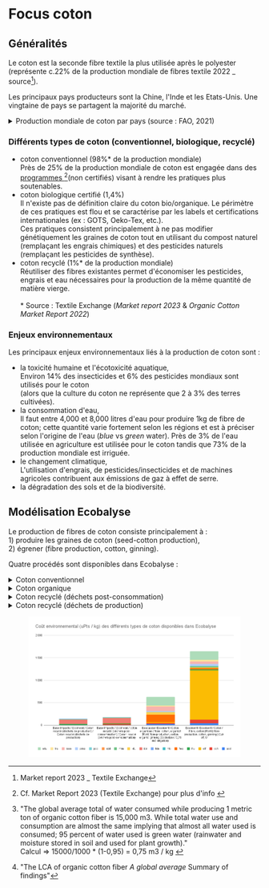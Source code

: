 # Focus coton

## Généralités

Le coton est la seconde fibre textile la plus utilisée après le polyester (représente c.22% de la production mondiale de fibres textile 2022 \_ source[^1]).&#x20;

Les principaux pays producteurs sont la Chine, l'Inde et les Etats-Unis. Une vingtaine de pays se partagent la majorité du marché.

<details>

<summary>Production mondiale de coton par pays (source : FAO, 2021)</summary>

![](<../../../.gitbook/assets/image (270).png>)

</details>

### Différents types de coton (conventionnel, biologique, recyclé)&#x20;

* coton conventionnel (98%\* de la production mondiale)\
  Près de 25% de la production mondiale de coton est engagée dans des [programmes ](#user-content-fn-2)[^2]\(non certifiés) visant à rendre les pratiques plus soutenables.
* coton biologique certifié (1,4%)\
  Il n'existe pas de définition claire du coton bio/organique. Le périmètre de ces pratiques est flou et se caractérise par les labels et certifications internationales (ex : GOTS, Oeko-Tex, etc.). \
  Ces pratiques consistent principalement à ne pas modifier génétiquement les graines de coton tout en utilisant du compost naturel (remplaçant les engrais chimiques) et des pesticides naturels (remplaçant les pesticides de synthèse).
* coton recyclé (1%\* de la production mondiale)\
  Réutiliser des fibres existantes permet d'économiser les pesticides, engrais et eau nécessaires pour la production de la même quantité de matière vierge. \
  \
  \* Source : Textile Exchange (_Market report 2023_ & _Organic Cotton Market Report 2022_)

### Enjeux environnementaux&#x20;

Les principaux enjeux environnementaux liés à la production de coton sont :&#x20;

* la toxicité humaine et l'écotoxicité aquatique,\
  Environ 14% des insecticides et 6% des pesticides mondiaux sont utilisés pour le coton\
  (alors que la culture du coton ne représente que 2 à 3% des terres cultivées).
* la consommation d'eau,\
  Il faut entre 4,000 et 8,000 litres d'eau pour produire 1kg de fibre de coton; cette quantité varie fortement selon les régions et est à préciser selon l'origine de l'eau (_blue_ vs _green_ water). Près de 3% de l'eau utilisée en agriculture est utilisée pour le coton tandis que 73% de la production mondiale est irriguée.&#x20;
* le changement climatique,\
  L'utilisation d'engrais, de pesticides/insecticides et de machines agricoles contribuent aux émissions de gaz à effet de serre.&#x20;
* la dégradation des sols et de la biodiversité.&#x20;

## Modélisation Ecobalyse

Le production de fibres de coton consiste principalement à : \
1\) produire les graines de coton (seed-cotton production),\
2\) égrener (fibre production, cotton, ginning).

Quatre procédés sont disponibles dans Ecobalyse :&#x20;

<details>

<summary>Coton conventionnel</summary>

**Procédé Ecoinvent** \
_Fibre production, cotton, ginning, RoW_

Procédé basé sur une moyenne pondérée des trois principaux pays producteurs (Chine, Inde, Etats-Unis).&#x20;

</details>

<details>

<summary>Coton organique</summary>

**Procédé Ecoinvent** \
_Fibre production, cotton, organic, ginning, RoW_

Ecobalyse a enrichi ce procédé avec une consommation d'eau liée à une irrigation moyenne mondiale de 0,75m3[^3] / kg de fibre de cotton organique (source : [Textile Echange](#user-content-fn-4)[^4]).&#x20;

</details>

<details>

<summary>Coton recyclé (déchets post-consommation)</summary>

Ce procédé est issu de la Base Impacts (ADEME) auquel a été retranché l'impact de la filature. [Ce correctif est documenté ici](https://app.gitbook.com/o/-MMQU-ngAOgQAqCm4mf3/s/-MexpTrvmqKNzuVtxdad/\~/changes/1001/textile/correctifs-donnees/corr1-coton-recycle).

</details>

<details>

<summary>Coton recyclé (déchets de production)</summary>

Ce procédé est issu de la Base Impacts (ADEME) auquel a été retranché l'impact de la filature. [Ce correctif est documenté ici.](../../correctifs-donnees/corr1-coton-recycle.md)



</details>

<figure><img src="../../../.gitbook/assets/Coût environnemental (uPts _ kg) des différents types de coton disponibles dans Ecobalyse (1).png" alt=""><figcaption></figcaption></figure>

[^1]: Market report 2023 \_ Textile Exchange

[^2]: Cf. Market Report 2023 (Textile Exchange) pour plus d'info &#x20;

[^3]: "The global average total of water consumed while producing 1 metric ton of organic cotton fiber is 15,000 m3. While total water use and consumption are almost the same implying that almost all water used is consumed; 95 percent of water used is green water (rainwater and moisture stored in soil and used for plant growth)." \
    Calcul => 15000/1000 \* (1-0,95) = 0,75 m3 / kg&#x20;

[^4]: "The LCA of organic cotton fiber _A global average_ Summary of findings"
